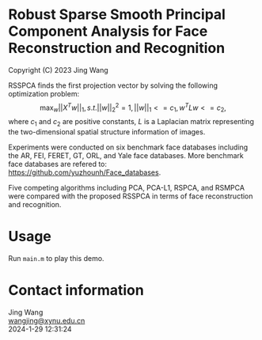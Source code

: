 # Robust Sparse Smooth Principal Component Analysis for Face Reconstruction and Recognition
Copyright (C) 2023 Jing Wang

RSSPCA finds the first projection vector by solving the following optimization problem:
$$\mathop{\max}_{w}||X^Tw||_1,  s.t. ||w||_2^2=1,  ||w||_1<=c_1,  w^TLw<=c_2,$$
where $c_1$ and $c_2$ are positive constants, $L$ is a Laplacian matrix representing the two-dimensional spatial structure information of images.

Experiments were conducted on six benchmark face databases including the AR, FEI, FERET, GT, ORL, and Yale face databases. More benchmark face databases are refered to: https://github.com/yuzhounh/Face_databases.  

Five competing algorithms including PCA, PCA-L1, RSPCA, and RSMPCA were compared with the proposed RSSPCA in terms of face reconstruction and recognition. 

# Usage
Run `main.m` to play this demo. 

# Contact information
Jing Wang  
wangjing@xynu.edu.cn  
2024-1-29 12:31:24
